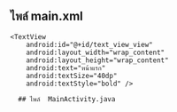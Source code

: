 ## ไพล์ main.xml


<RelativeLayout xmlns:android="http://schemas.android.com/apk/res/android"
    xmlns:tools="http://schemas.android.com/tools"
    android:layout_width="match_parent"
    android:layout_height="match_parent">
    
    <TextView
        android:id="@+id/text_view_view"
        android:layout_width="wrap_content"
        android:layout_height="wrap_content"
        android:text="หน้าแรก"
        android:textSize="40dp"
        android:textStyle="bold" />

</RelativeLayout>
  
      ## ไพล์  MainActivity.java
     
